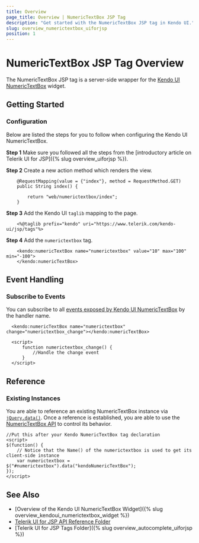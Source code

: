 ```yaml
---
title: Overview
page_title: Overview | NumericTextBox JSP Tag
description: "Get started with the NumericTextBox JSP tag in Kendo UI."
slug: overview_numerictextbox_uiforjsp
position: 1
---
```


# NumericTextBox JSP Tag Overview

The NumericTextBox JSP tag is a server-side wrapper for the [Kendo UI NumericTextBox](/api/javascript/ui/numerictextbox) widget.

## Getting Started

### Configuration

Below are listed the steps for you to follow when configuring the Kendo UI NumericTextBox.

**Step 1** Make sure you followed all the steps from the [introductory article on Telerik UI for JSP]({% slug overview_uiforjsp %}).

**Step 2** Create a new action method which renders the view.



        @RequestMapping(value = {"index"}, method = RequestMethod.GET)
        public String index() {

            return "web/numerictextbox/index";
        }

**Step 3** Add the Kendo UI `taglib` mapping to the page.



        <%@taglib prefix="kendo" uri="https://www.telerik.com/kendo-ui/jsp/tags"%>

**Step 4** Add the `numerictextbox` tag.



        <kendo:numericTextBox name="numerictextbox" value="10" max="100" min="-100">
        </kendo:numericTextBox>

## Event Handling

### Subscribe to Events

You can subscribe to all [events exposed by Kendo UI NumericTextBox](/api/javascript/ui/numerictextbox#events) by the handler name.



      <kendo:numericTextBox name="numerictextbox" change="numerictextbox_change"></kendo:numericTextBox>

      <script>
          function numerictextbox_change() {
              //Handle the change event
          }
      </script>

## Reference

### Existing Instances

You are able to reference an existing NumericTextBox instance via [`jQuery.data()`](https://api.jquery.com/jQuery.data/). Once a reference is established, you are able to use the [NumericTextBox API](/api/javascript/ui/numerictextbox#methods) to control its behavior.



    //Put this after your Kendo NumericTextBox tag declaration
    <script>
    $(function() {
        // Notice that the Name() of the numerictextbox is used to get its client-side instance
        var numerictextbox = $("#numerictextbox").data("kendoNumericTextBox");
    });
    </script>

## See Also

* [Overview of the Kendo UI NumericTextBox Widget]({% slug overview_kendoui_numerictextbox_widget %})
* [Telerik UI for JSP API Reference Folder](/api/jsp/autocomplete/animation)
* [Telerik UI for JSP Tags Folder]({% slug overview_autocomplete_uiforjsp %})
